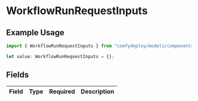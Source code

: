 # WorkflowRunRequestInputs

## Example Usage

```typescript
import { WorkflowRunRequestInputs } from "comfydeploy/models/components";

let value: WorkflowRunRequestInputs = {};
```

## Fields

| Field       | Type        | Required    | Description |
| ----------- | ----------- | ----------- | ----------- |